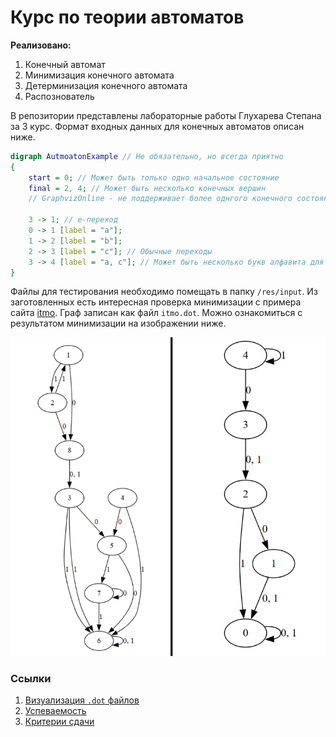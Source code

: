 # Курс по теории автоматов

__Реализовано:__
1. Конечный автомат
2. Минимизация конечного автомата
3. Детерминизация конечного автомата
4. Распознователь

В репозитории представлены лабораторные работы Глухарева Степана за 3 курс. 
Формат входных данных для конечных автоматов описан ниже.

``` dot
digraph AutmoatonExample // Не обязательно, но всегда приятно
{
    start = 0; // Может быть только одно начальное состояние
    final = 2, 4; // Может быть несколько конечных вершин
    // GraphvizOnline - не поддерживает более однгого конечного состояния

    3 -> 1; // e-переход
    0 -> 1 [label = "a"];
    1 -> 2 [label = "b"];
    2 -> 3 [label = "c"]; // Обычные переходы
    3 -> 4 [label = "a, c"]; // Может быть несколько букв алфавита для перехода
}
```

Файлы для тестирования необходимо помещать в папку `/res/input`. Из заготовленных есть интересная проверка минимизации с примера сайта [itmo](https://neerc.ifmo.ru/wiki/index.php?title=%D0%9C%D0%B8%D0%BD%D0%B8%D0%BC%D0%B8%D0%B7%D0%B0%D1%86%D0%B8%D1%8F_%D0%94%D0%9A%D0%90,_%D0%B0%D0%BB%D0%B3%D0%BE%D1%80%D0%B8%D1%82%D0%BC_%D0%B7%D0%B0_O(n%5E2)_%D1%81_%D0%BF%D0%BE%D1%81%D1%82%D1%80%D0%BE%D0%B5%D0%BD%D0%B8%D0%B5%D0%BC_%D0%BF%D0%B0%D1%80_%D1%80%D0%B0%D0%B7%D0%BB%D0%B8%D1%87%D0%B8%D0%BC%D1%8B%D1%85_%D1%81%D0%BE%D1%81%D1%82%D0%BE%D1%8F%D0%BD%D0%B8%D0%B9).
Граф записан как файл `itmo.dot`. Можно ознакомиться с результатом минимизации на изображении ниже.

![itmo.png](img/itmo.png)

### Ссылки
1. [Визуализация `.dot` файлов](https://dreampuf.github.io/GraphvizOnline/?engine=dot)
2. [Успеваемость](https://docs.google.com/spreadsheets/d/1MveN0XK32TYu8BAC9km3E9S3hN0OByp5jz3-Hcmxu2I/edit?pli=1&gid=0#gid=0) 
3. [Критерии сдачи](https://docs.google.com/document/d/1XSP9ryvPh3p6PtoL_BeCKyvZUkwQ-PgJ4TsTu3HgLBA/edit?tab=t.o1x1jw4l5ks8)
